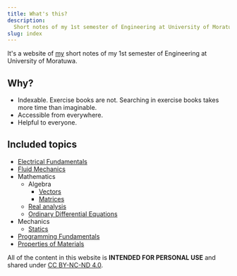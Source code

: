 ```yaml
---
title: What's this?
description:
  Short notes of my 1st semester of Engineering at University of Moratuwa.
slug: index
---
```


It's a website of [my](https://sahithyan.dev) short notes of my 1st semester of
Engineering at University of Moratuwa.

## Why?

- Indexable. Exercise books are not. Searching in exercise books takes more time
  than imaginable.
- Accessible from everywhere.
- Helpful to everyone.

## Included topics

- [Electrical Fundamentals](/electrical-fundamentals/introduction/)
- [Fluid Mechanics](/fluid-mechanics/introduction/)
- Mathematics
  - Algebra
    - [Vectors](/maths/algebra/vectors/introduction)
    - [Matrices](/maths/algebra/matrices/introduction)
  - [Real analysis](/maths/real-analysis/introduction)
  - [Ordinary Differential Equations](/maths/ode/introduction)
- Mechanics
  - [Statics](/mechanics/statics/introduction)
- [Programming Fundamentals](/programming-fundamentals/introduction)
- [Properties of Materials](/properties-of-materials/introduction)

All of the content in this website is **INTENDED FOR PERSONAL USE** and shared
under [CC BY-NC-ND 4.0](/license).
